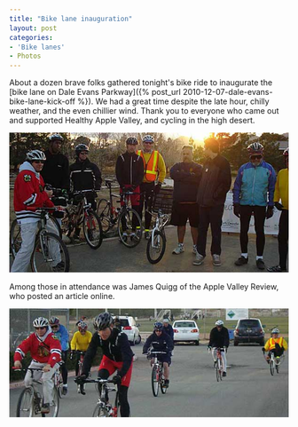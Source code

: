 ```yaml
---
title: "Bike lane inauguration"
layout: post
categories:
- 'Bike lanes'
- Photos
---
```


About a dozen brave folks gathered tonight's bike ride to inaugurate the [bike lane on Dale Evans Parkway]({% post_url 2010-12-07-dale-evans-bike-lane-kick-off %}). We had a great time despite the late hour, chilly weather, and the even chillier wind. Thank you to everyone who came out and supported Healthy Apple Valley, and cycling in the high desert.

![The riders](/assets/img/2011/03/24-group.jpg)

Among those in attendance was James Quigg of the Apple Valley Review, who posted an article online.

![Starting out](/assets/img/2011/03/24-take-off.jpg)
